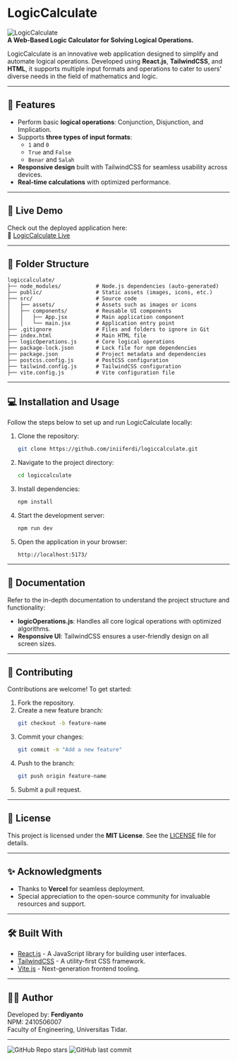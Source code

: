 # LogicCalculate

![LogicCalculate](https://via.placeholder.com/1000x300.png?text=LogicCalculate)  
**A Web-Based Logic Calculator for Solving Logical Operations.**

LogicCalculate is an innovative web application designed to simplify and automate logical operations. Developed using **React.js**, **TailwindCSS**, and **HTML**, it supports multiple input formats and operations to cater to users' diverse needs in the field of mathematics and logic.

---

## 🌟 Features

- Perform basic **logical operations**: Conjunction, Disjunction, and Implication.
- Supports **three types of input formats**:
  - `1` and `0`
  - `True` and `False`
  - `Benar` and `Salah`
- **Responsive design** built with TailwindCSS for seamless usability across devices.
- **Real-time calculations** with optimized performance.

---

## 🚀 Live Demo

Check out the deployed application here:  
🔗 [LogicCalculate Live](https://logiccalculate.vercel.app/)

---

## 📂 Folder Structure

```plaintext
logiccalculate/
├── node_modules/           # Node.js dependencies (auto-generated)
├── public/                 # Static assets (images, icons, etc.)
├── src/                    # Source code
│   ├── assets/             # Assets such as images or icons
│   ├── components/         # Reusable UI components
│   │   ├── App.jsx         # Main application component
│   │   └── main.jsx        # Application entry point
├── .gitignore              # Files and folders to ignore in Git
├── index.html              # Main HTML file
├── logicOperations.js      # Core logical operations
├── package-lock.json       # Lock file for npm dependencies
├── package.json            # Project metadata and dependencies
├── postcss.config.js       # PostCSS configuration
├── tailwind.config.js      # TailwindCSS configuration
├── vite.config.js          # Vite configuration file
```

---

## 💻 Installation and Usage

Follow the steps below to set up and run LogicCalculate locally:

1. Clone the repository:
   ```bash
   git clone https://github.com/iniiferdi/logiccalculate.git
   ```

2. Navigate to the project directory:
   ```bash
   cd logiccalculate
   ```

3. Install dependencies:
   ```bash
   npm install
   ```

4. Start the development server:
   ```bash
   npm run dev
   ```

5. Open the application in your browser:
   ```
   http://localhost:5173/
   ```

---

## 📜 Documentation

Refer to the in-depth documentation to understand the project structure and functionality:
- **logicOperations.js**: Handles all core logical operations with optimized algorithms.
- **Responsive UI**: TailwindCSS ensures a user-friendly design on all screen sizes.

---

## 🤝 Contributing

Contributions are welcome! To get started:

1. Fork the repository.
2. Create a new feature branch:
   ```bash
   git checkout -b feature-name
   ```
3. Commit your changes:
   ```bash
   git commit -m "Add a new feature"
   ```
4. Push to the branch:
   ```bash
   git push origin feature-name
   ```
5. Submit a pull request.

---

## 📃 License

This project is licensed under the **MIT License**. See the [LICENSE](LICENSE) file for details.

---

## ✨ Acknowledgments

- Thanks to **Vercel** for seamless deployment.
- Special appreciation to the open-source community for invaluable resources and support.

---

## 🛠️ Built With

- [React.js](https://reactjs.org/) - A JavaScript library for building user interfaces.
- [TailwindCSS](https://tailwindcss.com/) - A utility-first CSS framework.
- [Vite.js](https://vitejs.dev/) - Next-generation frontend tooling.

---

## 👨‍💻 Author

Developed by: **Ferdiyanto**  
NPM: 2410506007  
Faculty of Engineering, Universitas Tidar.

---

![GitHub Repo stars](https://img.shields.io/github/stars/iniiferdi/logiccalculate?style=social) ![GitHub last commit](https://img.shields.io/github/last-commit/iniiferdi/logiccalculate?style=flat-square)
